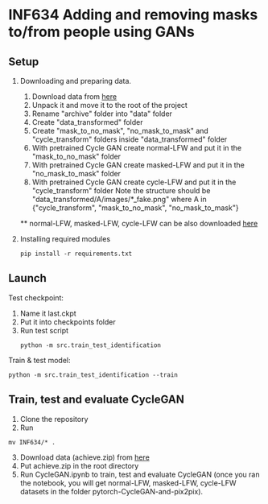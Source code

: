 # INF634 Adding and removing masks to/from people using GANs 

## Setup
1. Downloading and preparing data.
   1. Download data from [here](https://www.kaggle.com/datasets/akashguna/lfw-dataset-with-masks)
   2. Unpack it and move it to the root of the project
   3. Rename "archive" folder into "data" folder
   4. Create "data_transformed" folder
   5. Create "mask_to_no_mask", "no_mask_to_mask" and "cycle_transform" folders inside "data_transformed" folder
   6. With pretrained Cycle GAN create normal-LFW and put it in the "mask_to_no_mask" folder
   7. With pretrained Cycle GAN create masked-LFW and put it in the "no_mask_to_mask" folder
   8. With pretrained Cycle GAN create cycle-LFW and put it in the "cycle_transform" folder
   Note the structure should be "data_transformed/A/images/*_fake.png" where A in {"cycle_transform", "mask_to_no_mask", "no_mask_to_mask"}
   
   ** normal-LFW, masked-LFW, cycle-LFW can be also downloaded [here](https://drive.google.com/drive/folders/1KWRvolS6zHGbqJmcDuXM3HJP5a7x2IIo?usp=sharing)
2. Installing required modules
    ```
    pip install -r requirements.txt
    ```

## Launch
Test checkpoint:
1. Name it last.ckpt
2. Put it into checkpoints folder
3. Run test script
   ```
   python -m src.train_test_identification
   ```

Train & test model:
```
python -m src.train_test_identification --train
```

## Train, test and evaluate CycleGAN
1. Clone the repository
2. Run
```
mv INF634/* .
```
3. Download data (achieve.zip) from [here](https://www.kaggle.com/datasets/akashguna/lfw-dataset-with-masks)
4. Put achieve.zip in the root directory
3. Run CycleGAN.ipynb to train, test and evaluate CycleGAN (once you ran the notebook, you will get normal-LFW, masked-LFW, cycle-LFW datasets in the folder pytorch-CycleGAN-and-pix2pix).

